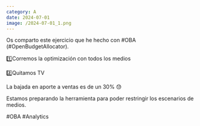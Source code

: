 ```yaml
--- 
category: A 
date: 2024-07-01 
image: /2024-07-01_1.png 
--- 
```


Os comparto este ejercicio que he hecho con #OBA (#OpenBudgetAllocator).

1️⃣Corremos la optimización con todos los medios

2️⃣Quitamos TV

La bajada en aporte a ventas es de un 30% 😓

Estamos preparando la herramienta para poder restringir los escenarios de medios.

 #OBA #Analytics